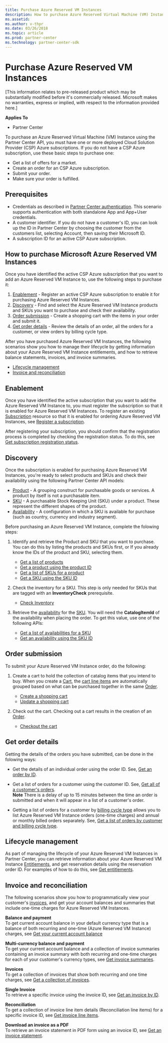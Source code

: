 ```yaml
---
title: Purchase Azure Reserved VM Instances
description: How to purchase Azure Reserved Virtual Machine (VM) Instances using the Partner Center API.
ms.assetid: 
ms.author: v-thpr
ms.date: 03/26/2018
ms.topic: article
ms.prod: partner-center
ms.technology: partner-center-sdk
---
```


# Purchase Azure Reserved VM Instances

[This information relates to pre-released product which may be substantially modified before it's commercially released. Microsoft makes no warranties, express or implied, with respect to the information provided here.] 

**Applies To**

-   Partner Center


To purchase an Azure Reserved Virtual Machine (VM) Instance using the Partner Center API, you must have one or more deployed Cloud Solution Provider (CSP) Azure subscriptions. If you do not have a CSP Azure subscription, use these basic steps to purchase one:
-   Get a list of offers for a market. 
-   Create an order for an CSP Azure subscription.
-   Submit your order.
-   Make sure your order is fulfilled. 

## <span id="Prerequisites"></span><span id="prerequisites"></span><span id="PREREQUISITES"></span>Prerequisites


-   Credentials as described in [Partner Center authentication](partner-center-authentication.md). This scenario supports authentication with both standalone App and App+User credentials.
-   A customer identifier. If you do not have a customer's ID, you can look up the ID in Partner Center by choosing the customer from the customers list, selecting Account, then saving their Microsoft ID.
-   A subscription ID for an active CSP Azure subscription.

## <span id="How_to_purchase_Azure_reserved_instances"></span><span id="how_to_purchase_azure_reserved_instances"></span><span id="HOW_TO_PURCHASE_AZURE_RESERVED_INSTANCES"></span>How to purchase Microsoft Azure Reserved VM Instances



Once you have identified the active CSP Azure subscription that you want to add an Azure Reserved VM Instance to, use the following steps to purchase it:    

1.  [Enablement](#enablement) - Register an active CSP Azure subscription to enable it for purchasing Azure Reserved VM Instances. 
2.  [Discovery](#discovery) - Find and select the Azure Reserved VM Instance products and SKUs you want to purchase and check their availability. 
3.  [Order submission](#order_submission) - Create a shopping cart with the items in your order and submit it. 
4.  [Get order details](#get_order_details) - Review the details of an order, all the orders for a customer, or view orders by billing cycle type. 

After you have purchased Azure Reserved VM Instances, the following scenarios show you how to manage their lifecycle by getting information about your Azure Reserved VM Instance entitlements, and how to retrieve balance statements, invoices, and invoice summaries. 
-   [Lifecycle management](#lifecycle_management)
-   [Invoice and reconciliation](#invoice_and_reconciliation)

## <span id="Enablement"></span><span id="enablement"></span><span id="ENABLEMENT"></span>Enablement



Once you have identified the active subscription that you want to add the Azure Reserved VM Instance to, you must register the subscription so that it is enabled for Azure Reserved VM Instances. To register an existing [Subscription](subscriptions.md) resource so that it is enabled for ordering Azure Reserved VM Instances, see [Register a subscription](register-a-subscription.md).

After registering your subscription, you should confirm that the registration process is completed by checking the registration status. To do this, see [Get subscription registration status](get-subscription-registration-status.md).

## <span id="Discovery"></span><span id="discovery"></span><span id="DISCOVERY"></span>Discovery



Once the subscription is enabled for purchasing Azure Reserved VM Instances, you're ready to select products and SKUs and check their availability using the following Partner Center API models: 

-   [Product](products.md#product) - A grouping construct for purchasable goods or services. A product by itself is not a purchasable item.​​
-   [SKU](products.md#sku) - A purchasable Stock Keeping Unit (SKU) under a product. These represent the different shapes of the product.​​
-   [Availability](products.md#availability) - A configuration in which a SKU is available for purchase (such as country, currency and industry segment).

Before purchasing an Azure Reserved VM Instance, complete the folowing steps:

1.  Identify and retrieve the Product and SKU that you want to purchase. You can do this by listing the products and SKUs first, or If you already know the IDs of the product and SKU, selecting them.

    -   [Get a list of products](get-a-list-of-products.md)
    -   [Get a product using the product ID](get-a-product-by-id.md)
    -   [Get a list of SKUs for a product](get-a-list-of-skus-for-a-product.md)
    -   [Get a SKU using the SKU ID](get-a-sku-by-id.md)

2.  Check the inventory for a SKU​. This step is only needed for SKUs that are tagged with an **InventoryCheck** prerequisite​.

    -   [Check Inventory](check-inventory.md) 

3.  Retrieve the [availability](products.md#availability) for the [SKU](products.md#sku). You will need the **CatalogItemId** of the availability when placing the order​. To get this value, use one of the following APIs: 

    -   [Get a list of availabilities for a SKU](get-a-list-of-availabilities-for-a-sku.md)
    -   [Get an availability using the SKU ID](get-an-availability-by-id.md)

## <span id="Order_submission"></span><span id="order_submission"></span><span id="ORDER_SUBMISSION"></span>Order submission



To submit your Azure Reserved VM Instance order, do the following:

1.  Create a cart to hold the collection of catalog items that you intend to buy. When you create a [Cart](cart.md), the [cart line items](cart.md#cartlineitem) are automatically grouped based on what can be purchased together in the same [Order](orders.md).

    -   [Create a shopping cart](create-a-cart.md)​
    -   [Update a shopping cart](update-a-cart.md)

2.  Check out the cart. Checking out a cart results in the creation of an [Order](orders.md). 

    -   [Checkout the cart](checkout-a-cart.md)

## <span id="Get_order_details"></span><span id="get_order_details"></span><span id="GET_ORDER_DETAILS"></span>Get order details



Getting the details of the orders you have submitted, can be done in the folowing ways:

-   Get the details of an individual order using the order ID. See, [Get an order by ID](get-an-order-by-id.md).

-   Get a list of orders for a customer using the customer ID. See, [Get all of a customer's orders](get-all-of-a-customer-s-orders.md).    
    **Note** There is a delay of up to 15 minutes between the time an order is submitted and when it will appear in a list of a customer's order.​

-   Getting a list of orders for a customer by [billing cycle type](products.md#billingcycletype) allows you to list Azure Reserved VM Instance orders (one-time charges) and annual or monthly billed orders separately. See, [Get a list of orders by customer and billing cycle type](get-a-list-of-orders-by-customer-and-billing-cycle-type.md). 

## <span id="Lifecycle_management"></span><span id="lifecycle_management"></span><span id="LIFECYCLE_MANAGEMENT"></span>Lifecycle management



As part of managing the lifecycle of your Azure Reserved VM Instances in Partner Center, you can retrieve information about your Azure Reserved VM Instance [Entitlements](entitlement.md), and get reservation details using the reservation order ID. For examples of how to do this, see [Get entitlements](get-a-collection-of-entitlements.md).   ​

## <span id="Invoice_and_reconciliation"></span><span id="invoice_and_reconciliation"></span><span id="INVOICE_AND_RECONCILIATION"></span>Invoice and reconciliation



The following scenarios show you how to programmatically view your customer's [invoices](invoice.md), and get your account balances and summaries that include one-time charges for Azure Reserved VM Instances.  

**Balance and payment​**    
To get current account balance in your default currency type that is a balance of ​both recurring and one-time (Azure Reserved VM Instance) charges, see 
[Get your current account balance](get-the-reseller-s-current-account-balance.md)

**Multi-currency balance and payment**​    
To get your current account balance and a collection of invoice summaries containing an invoice summary with both recurring and one-time charges for each of your customer's currency types, see [Get invoice summaries](get-invoice-summaries.md).

**Invoices​**    
To get a collection of invoices that show both recurring and one time charges, see [Get a collection of invoices](get-a-collection-of-invoices.md). ​

**Single Invoice​**    
To retrieve a specific invoice using the invoice ID, see [Get an invoice by ID](get-invoice-by-id.md).  ​

**Reconciliation**​    
To get a collection of invoice line item details (Reconciliation line items) for a specific invoice ID, see [Get invoice line items](get-invoiceline-items.md).  ​

**Download an invoice as a PDF**    
To retrieve an invoice statement in PDF form using an invoice ID, see [Get an invoice statement](get-invoice-statement.md).

